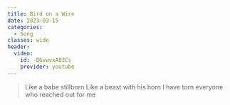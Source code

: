 ```yaml
---
title: Bird on a Wire
date: 2023-03-15
categories:
  - Song
classes: wide
header:
  video:
    id: -BGvwvxA83Cs
    provider: youtube
---
```



>Like a babe stillborn
>Like a beast with his horn
>I have torn everyone who reached out for me

